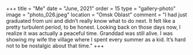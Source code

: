 +++
title = "Me"
date = "June, 2021"
order = 15
type = "gallery-photo"
image = "photo_026.jpeg"
location = "Omsk Oblast"
comment = "I had just graduated from uni and didn’t really know what to do next. It felt like a pretty turbulent period, to be honest. Looking back on those days now, I realize it was actually a peaceful time. Granddad was still alive. I was showing my wife the village where I spent every summer as a kid. It’s hard not to be nostalgic about that time."
+++
